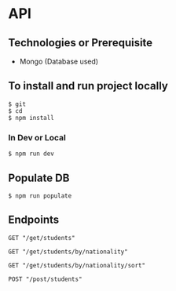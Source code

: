 # API

## Technologies or Prerequisite
- Mongo (Database used)

## To install and run project locally

    $ git 
    $ cd
    $ npm install

### In Dev or Local
    $ npm run dev

## Populate DB
    $ npm run populate


## Endpoints

`GET "/get/students" `
  
`GET "/get/students/by/nationality"`

`GET "/get/students/by/nationality/sort"`

`POST "/post/students"`